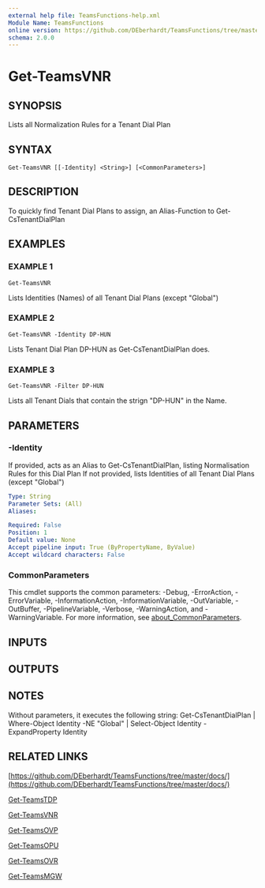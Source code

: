 ```yaml
---
external help file: TeamsFunctions-help.xml
Module Name: TeamsFunctions
online version: https://github.com/DEberhardt/TeamsFunctions/tree/master/docs/
schema: 2.0.0
---
```


# Get-TeamsVNR

## SYNOPSIS
Lists all Normalization Rules for a Tenant Dial Plan

## SYNTAX

```
Get-TeamsVNR [[-Identity] <String>] [<CommonParameters>]
```

## DESCRIPTION
To quickly find Tenant Dial Plans to assign, an Alias-Function to Get-CsTenantDialPlan

## EXAMPLES

### EXAMPLE 1
```
Get-TeamsVNR
```

Lists Identities (Names) of all Tenant Dial Plans (except "Global")

### EXAMPLE 2
```
Get-TeamsVNR -Identity DP-HUN
```

Lists Tenant Dial Plan DP-HUN as Get-CsTenantDialPlan does.

### EXAMPLE 3
```
Get-TeamsVNR -Filter DP-HUN
```

Lists all Tenant Dials that contain the strign "DP-HUN" in the Name.

## PARAMETERS

### -Identity
If provided, acts as an Alias to Get-CsTenantDialPlan, listing Normalisation Rules for this Dial Plan
If not provided, lists Identities of all Tenant Dial Plans (except "Global")

```yaml
Type: String
Parameter Sets: (All)
Aliases:

Required: False
Position: 1
Default value: None
Accept pipeline input: True (ByPropertyName, ByValue)
Accept wildcard characters: False
```

### CommonParameters
This cmdlet supports the common parameters: -Debug, -ErrorAction, -ErrorVariable, -InformationAction, -InformationVariable, -OutVariable, -OutBuffer, -PipelineVariable, -Verbose, -WarningAction, and -WarningVariable. For more information, see [about_CommonParameters](http://go.microsoft.com/fwlink/?LinkID=113216).

## INPUTS

## OUTPUTS

## NOTES
Without parameters, it executes the following string:
Get-CsTenantDialPlan | Where-Object Identity -NE "Global" | Select-Object Identity -ExpandProperty Identity

## RELATED LINKS

[https://github.com/DEberhardt/TeamsFunctions/tree/master/docs/](https://github.com/DEberhardt/TeamsFunctions/tree/master/docs/)

[Get-TeamsTDP]()

[Get-TeamsVNR]()

[Get-TeamsOVP]()

[Get-TeamsOPU]()

[Get-TeamsOVR]()

[Get-TeamsMGW]()

